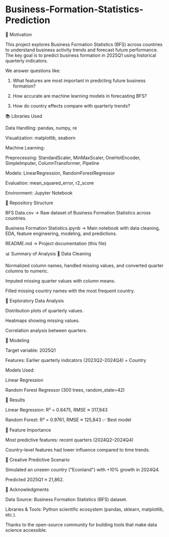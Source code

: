 # Business-Formation-Statistics-Prediction
📌 Motivation

This project explores Business Formation Statistics (BFS) across countries to understand business activity trends and forecast future performance.
The key goal is to predict business formation in 2025Q1 using historical quarterly indicators.

We answer questions like:

1. What features are most important in predicting future business formation?

2. How accurate are machine learning models in forecasting BFS?

3. How do country effects compare with quarterly trends?

📚 Libraries Used

Data Handling: pandas, numpy, re

Visualization: matplotlib, seaborn

Machine Learning:

Preprocessing: StandardScaler, MinMaxScaler, OneHotEncoder, SimpleImputer, ColumnTransformer, Pipeline

Models: LinearRegression, RandomForestRegressor

Evaluation: mean_squared_error, r2_score

Environment: Jupyter Notebook

📂 Repository Structure

BFS Data.csv → Raw dataset of Business Formation Statistics across countries.

Business Formation Statistics.ipynb → Main notebook with data cleaning, EDA, feature engineering, modeling, and predictions.

README.md → Project documentation (this file)

📊 Summary of Analysis
🔹 Data Cleaning

Normalized column names, handled missing values, and converted quarter columns to numeric.

Imputed missing quarter values with column means.

Filled missing country names with the most frequent country.

🔹 Exploratory Data Analysis

Distribution plots of quarterly values.

Heatmaps showing missing values.

Correlation analysis between quarters.

🔹 Modeling

Target variable: 2025Q1

Features: Earlier quarterly indicators (2023Q2–2024Q4) + Country

Models Used:

Linear Regression

Random Forest Regressor (300 trees, random_state=42)

🔹 Results

Linear Regression: R² = 0.8475, RMSE ≈ 317,843

Random Forest: R² = 0.9761, RMSE ≈ 125,843 ✅ Best model

🔹 Feature Importance

Most predictive features: recent quarters (2024Q2–2024Q4)

Country-level features had lower influence compared to time trends.

🔹 Creative Predictive Scenario

Simulated an unseen country ("Econland") with +10% growth in 2024Q4.

Predicted 2025Q1 ≈ 21,862.

🙏 Acknowledgments

Data Source: Business Formation Statistics (BFS) dataset.

Libraries & Tools: Python scientific ecosystem (pandas, sklearn, matplotlib, etc.).

Thanks to the open-source community for building tools that make data science accessible.
